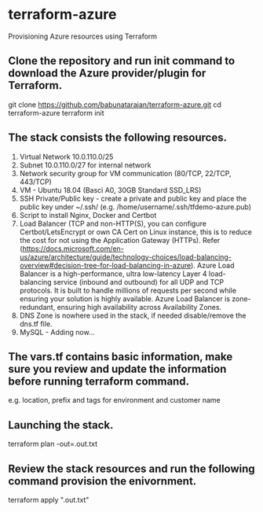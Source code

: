 # terraform-azure
Provisioning Azure resources using Terraform

## Clone the repository and run init command to download the Azure provider/plugin for Terraform.
git clone https://github.com/babunatarajan/terraform-azure.git
cd terraform-azure
terraform init

## The stack consists the following resources.
1. Virtual Network 10.0.110.0/25
2. Subnet 10.0.110.0/27 for internal network
3. Network security group for VM communication (80/TCP, 22/TCP, 443/TCP)
4. VM - Ubuntu 18.04 (Basci A0, 30GB Standard SSD_LRS)
5. SSH Private/Public key - create a private and public key and place the public key under ~/.ssh/ (e.g. /home/username/.ssh/tfdemo-azure.pub)
6. Script to install Nginx, Docker and Certbot
7. Load Balancer (TCP and non-HTTP(S), you can configure Certbot/LetsEncrypt or own CA Cert on Linux instance, this is to reduce the cost for not using the Application Gateway (HTTPs). Refer (https://docs.microsoft.com/en-us/azure/architecture/guide/technology-choices/load-balancing-overview#decision-tree-for-load-balancing-in-azure). Azure Load Balancer is a high-performance, ultra low-latency Layer 4 load-balancing service (inbound and outbound) for all UDP and TCP protocols. It is built to handle millions of requests per second while ensuring your solution is highly available. Azure Load Balancer is zone-redundant, ensuring high availability across Availability Zones.
8. DNS Zone is nowhere used in the stack, if needed disable/remove the dns.tf file.
9. MySQL - Adding now...

## The vars.tf contains basic information, make sure you review and update the information before running terraform command.
e.g.  location, prefix and tags for environment and customer name

## Launching the stack.
terraform plan -out=.out.txt

## Review the stack resources and run the following command provision the enivornment.
terraform apply ".out.txt"
